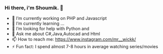 ### Hi there, i'm Shoumik. 👋

- 🔭 I’m currently working on PHP and Javascript
- 🌱 I’m currently learning ...
- 🤔 I’m looking for help with Python and
- 💬 Ask me about C#,Java,Autocad and Html
- 📫 How to reach me: https://www.instagram.com/mr__wickk/
- ⚡ Fun fact: I spend almost 7-8 hours in average watching series/movies

